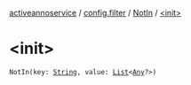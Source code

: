 [activeannoservice](../../index.md) / [config.filter](../index.md) / [NotIn](index.md) / [&lt;init&gt;](./-init-.md)

# &lt;init&gt;

`NotIn(key: `[`String`](https://kotlinlang.org/api/latest/jvm/stdlib/kotlin/-string/index.html)`, value: `[`List`](https://kotlinlang.org/api/latest/jvm/stdlib/kotlin.collections/-list/index.html)`<`[`Any`](https://kotlinlang.org/api/latest/jvm/stdlib/kotlin/-any/index.html)`?>)`